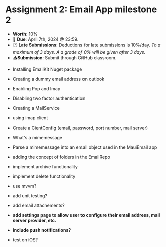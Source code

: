 # Assignment 2: Email App milestone 2

* **Worth**: 10%
* 📅 **Due**: April 7th, 2024 @ 23:59.
* 🕑 **Late Submissions**: Deductions for late submissions is 10%/day. 
  *To a maximum of 3 days. A a grade of 0% will be given after 3 days.*
* 📥**Submission**: Submit through GitHub classroom.





- Installing EmailKit Nuget package
- Creating a dummy email address on outlook
- Enabling Pop and Imap 
- Disabling two factor authentication





- Creating a MailService
- using imap client
- Create a CientConfig (email, password, port number, mail server)
- What's a mimemessage
- Parse a mimemessage into an email object used in the MauiEmail app
- adding the concept of folders in the EmailRepo
- implement archive functionality
- implement delete functionality



- use mvvm?
- add unit testing?
- add email attachements?
- **add settings page to allow user to configure their email address, mail server provider, etc.**
- **include push notifications?**
- test on iOS?

